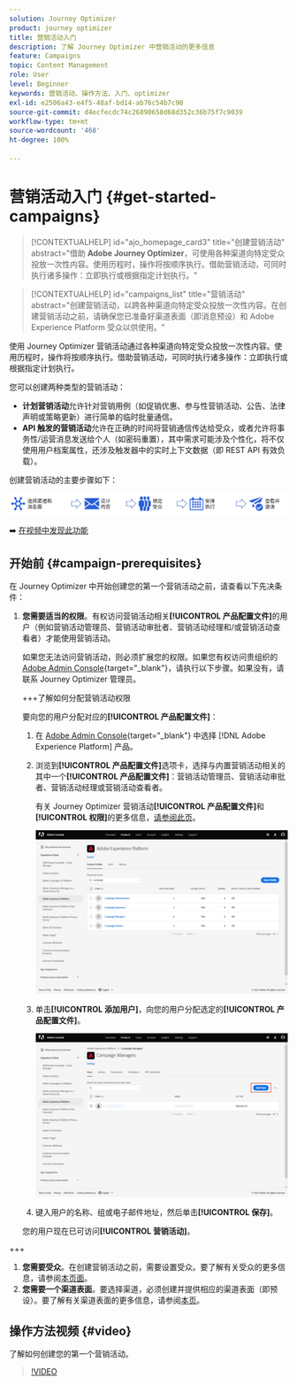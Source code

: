 ```yaml
---
solution: Journey Optimizer
product: journey optimizer
title: 营销活动入门
description: 了解 Journey Optimizer 中营销活动的更多信息
feature: Campaigns
topic: Content Management
role: User
level: Beginner
keywords: 营销活动、操作方法、入门、optimizer
exl-id: e2506a43-e4f5-48af-bd14-ab76c54b7c90
source-git-commit: d4ecfecdc74c26890658d68d352c36b75f7c9039
workflow-type: tm+mt
source-wordcount: '468'
ht-degree: 100%

---
```


# 营销活动入门 {#get-started-campaigns}

>[!CONTEXTUALHELP]
>id="ajo_homepage_card3"
>title="创建营销活动"
>abstract="借助 **Adobe Journey Optimizer**，可使用各种渠道向特定受众投放一次性内容。使用历程时，操作将按顺序执行。借助营销活动，可同时执行诸多操作：立即执行或根据指定计划执行。"


>[!CONTEXTUALHELP]
>id="campaigns_list"
>title="营销活动"
>abstract="创建营销活动，以跨各种渠道向特定受众投放一次性内容。在创建营销活动之前，请确保您已准备好渠道表面（即消息预设）和 Adobe Experience Platform 受众以供使用。"

使用 Journey Optimizer 营销活动通过各种渠道向特定受众投放一次性内容。使用历程时，操作将按顺序执行。借助营销活动，可同时执行诸多操作：立即执行或根据指定计划执行。

您可以创建两种类型的营销活动：

* **计划营销活动**&#x200B;允许针对营销用例（如促销优惠、参与性营销活动、公告、法律声明或策略更新）进行简单的临时批量通信。
* **API 触发的营销活动**&#x200B;允许在正确的时间将营销通信传达给受众，或者允许将事务性/运营消息发送给个人（如密码重置），其中需求可能涉及个性化，将不仅使用用户档案属性，还涉及触发器中的实时上下文数据（即 REST API 有效负载）。

创建营销活动的主要步骤如下：

![](assets/create-campaign-process.png)

➡️ [在视频中发现此功能](#video)

## 开始前 {#campaign-prerequisites}

在 Journey Optimizer 中开始创建您的第一个营销活动之前，请查看以下先决条件：

1. **您需要适当的权限**。有权访问营销活动相关&#x200B;**[!UICONTROL 产品配置文件]**&#x200B;的用户（例如营销活动管理员、营销活动审批者、营销活动经理和/或营销活动查看者）才能使用营销活动。

   如果您无法访问营销活动，则必须扩展您的权限。如果您有权访问贵组织的 [Adobe Admin Console](https://adminconsole.adobe.com/){target="_blank"}，请执行以下步骤。如果没有，请联系 Journey Optimizer 管理员。

   +++了解如何分配营销活动权限

   要向您的用户分配对应的&#x200B;**[!UICONTROL 产品配置文件]**：

   1. 在 [Adobe Admin Console](https://adminconsole.adobe.com/){target="_blank"} 中选择 [!DNL Adobe Experience Platform] 产品。

   1. 浏览到&#x200B;**[!UICONTROL 产品配置文件]**&#x200B;选项卡，选择与内置营销活动相关的其中一个&#x200B;**[!UICONTROL 产品配置文件]**：营销活动管理员、营销活动审批者、营销活动经理或营销活动查看者。

      有关 Journey Optimizer 营销活动&#x200B;**[!UICONTROL 产品配置文件]**&#x200B;和&#x200B;**[!UICONTROL 权限]**&#x200B;的更多信息，[请参阅此页](../administration/ootb-product-profiles.md)。

      ![](assets/do-not-localize/admin_1.png)

   1. 单击&#x200B;**[!UICONTROL 添加用户]**，向您的用户分配选定的&#x200B;**[!UICONTROL 产品配置文件]**。

      ![](assets/do-not-localize/admin_2.png)

   1. 键入用户的名称、组或电子邮件地址，然后单击&#x200B;**[!UICONTROL 保存]**。

   您的用户现在已可访问&#x200B;**[!UICONTROL 营销活动]**。

+++

1. **您需要受众**。在创建营销活动之前，需要设置受众。要了解有关受众的更多信息，请参阅[本页面](../audience/about-audiences.md)。
1. **您需要一个渠道表面**。要选择渠道，必须创建并提供相应的渠道表面（即预设）。要了解有关渠道表面的更多信息，请参阅[本页](../configuration/channel-surfaces.md)。

## 操作方法视频 {#video}

了解如何创建您的第一个营销活动。

>[!VIDEO](https://video.tv.adobe.com/v/346680?quality=12)

